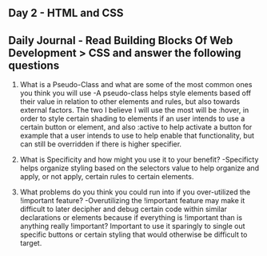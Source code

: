 ## Day 2 - HTML and CSS

## Daily Journal - Read Building Blocks Of Web Development > CSS and answer the following questions

1. What is a Pseudo-Class and what are some of the most common ones you think you will use
    -A pseudo-class helps style elements based off their value in relation to other elements and rules, but also towards external factors. The two I believe I will use the most will be :hover, in order to style certain shading to elements if an user intends to use a certain button or element, and also :active to help activate a button for example that a user intends to use to help enable that functionality, but can still be overridden if there is higher specifier.

2. What is Specificity and how might you use it to your benefit?
    -Specificty helps organize styling based on the selectors value to help organize and apply, or not apply, certain rules to certain elements.

3. What problems do you think you could run into if you over-utilized the !important feature?
    -Overutilizing the !important feature may make it difficult to later decipher and debug certain code within similar declarations or elements because if everything is !important than is anything really !important? Important to use it sparingly to single out specific buttons or certain styling that would otherwise be difficult to target.
